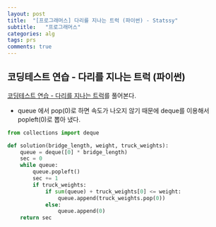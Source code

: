 ```yaml
---
layout: post
title:  "[프로그래머스] 다리를 지나는 트럭 (파이썬) - Statssy"
subtitle:   "프로그래머스"
categories: alg
tags: prs
comments: true
---
```


## 코딩테스트 연습 - 다리를 지나는 트럭 (파이썬)

[코딩테스트 연습 - 다리를 지나는 트럭](https://programmers.co.kr/learn/courses/30/lessons/42583)를 풀어본다.
  

- queue 에서 pop(0)로 하면 속도가 나오지 않기 때문에 deque를 이용해서 popleft(0)로 뽑아 냈다.
  
```python
from collections import deque

def solution(bridge_length, weight, truck_weights):
    queue = deque([0] * bridge_length)
    sec = 0
    while queue:
        queue.popleft()
        sec += 1
        if truck_weights:
            if sum(queue) + truck_weights[0] <= weight:
                queue.append(truck_weights.pop(0))
            else:
                queue.append(0)    
    return sec
```
  
